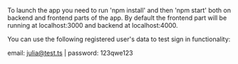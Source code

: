 To launch the app you need to run 'npm install' and then 'npm start' both on backend and frontend
parts of the app. By default the frontend part will be running at localhost:3000 and backend at
localhost:4000.

You can use the following registered user's data to test sign in functionality:

email: julia@test.ts | password: 123qwe123
